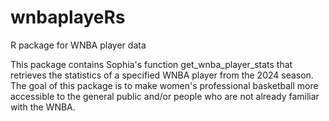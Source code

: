 # wnbaplayeRs
R package for WNBA player data

This package contains Sophia's function get_wnba_player_stats that retrieves the statistics of a specified WNBA player from the 2024 season. The goal of this package is to make women's professional basketball more accessible to the general public and/or people who are not already familiar with the WNBA.